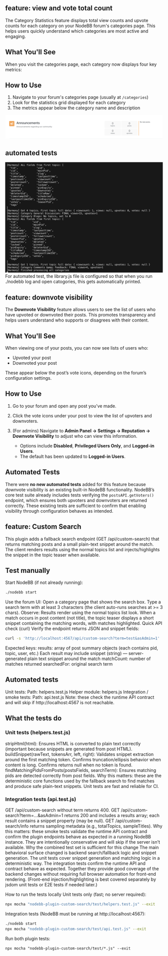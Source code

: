 ## feature: view and vote total count

The Category Statistics feature displays total view counts and upvote counts for each category on your NodeBB forum's categories page. This helps users quickly understand which categories are most active and engaging.

## What You'll See

When you visit the categories page, each category now displays four key metrics:


## How to Use

1. Navigate to your forum's categories page (usually at `/categories`)
2. Look for the statistics grid displayed for each category
3. The metrics appear below the category name and description

![alt text](image-1.png)

## automated tests
![alt text](image.png)
For automated test, the library.js file is configured so that when you run ./nodebb log and open catogories, this gets automatically printed.

## feature: downvote visibility

The **Downvote Visibility** feature allows users to see the list of users who have upvoted or downvoted their posts. This promotes transparency and helps users understand who supports or disagrees with their content.

## What You'll See

When viewing one of your posts, you can now see lists of users who:

* Upvoted your post
* Downvoted your post

These appear below the post’s vote icons, depending on the forum’s configuration settings.


## How to Use

1. Go to your forum and open any post you’ve made.
2. Click the vote icons under your post to view the list of upvoters and downvoters.
3. (For admins) Navigate to **Admin Panel → Settings → Reputation → Downvote Visibility** to adjust who can view this information.

   * Options include **Disabled**, **Privileged Users Only**, and **Logged-in Users**.
   * The default has been updated to **Logged-in Users**.


## Automated Tests

There were **no new automated tests** added for this feature because downvote visibility is an existing built-in NodeBB functionality.
NodeBB’s core test suite already includes tests verifying the `postsAPI.getVoters()` endpoint, which ensures both upvoters and downvoters are returned correctly. These existing tests are sufficient to confirm that enabling visibility through configuration behaves as intended.

## feature: Custom Search
This plugin adds a fallback search endpoint (GET /api/custom-search) that returns matching posts and a small plain-text snippet around the match. The client renders results using the normal topics list and injects/highlights the snippet in the topic teaser when available.

## Test manually
Start NodeBB (if not already running):
```bash
./nodebb start
```
Use the forum UI:
Open a category page that shows the search box.
Type a search term with at least 3 characters (the client auto-runs searches at >= 3 chars).
Observe:
Results render using the normal topics list look.
When a match occurs in post content (not title), the topic teaser displays a short snippet containing the matching words, with matches highlighted.
Quick API check (curl)
Verify the endpoint returns JSON and snippet fields:
```bash
curl -s 'http://localhost:4567/api/custom-search?term=test&asAdmin=1' | jq .
```
Expected keys:
results: array of post summary objects (each contains pid, topic, user, etc.)
Each result may include snippet (string) — server-generated plain text snippet around the match
matchCount: number of matches returned
searchedFor: original search term

## Automated tests
Unit tests:
Path: helpers.test.js
Helper module: helpers.js
Integration / smoke tests:
Path: api.test.js
Note: these check the runtime API contract and will skip if http://localhost:4567 is not reachable.

## What the tests do
### Unit tests (helpers.test.js)
stripHtml(html):
Ensures HTML is converted to plain text correctly (important because snippets are generated from post HTML).
buildSnippet(rawText, tokensArr, left, right):
Validates snippet extraction around the first matching token.
Confirms truncation/ellipsis behavior when content is long.
Confirms returns null when no token is found.
findMatchingPidsFromPosts(postsFields, searchTerm):
Ensures matching pids are detected correctly from post fields.
Why this matters: these are the deterministic core functions used by the fallback search to find matches and produce safe plain-text snippets. Unit tests are fast and reliable for CI.

### Integration tests (api.test.js)
GET /api/custom-search without term returns 400.
GET /api/custom-search?term=...&asAdmin=1 returns 200 and includes a results array; each result contains a snippet property (may be null).
GET /api/custom-search/info returns sampling metadata (e.g., totalTopics, sampleTitles).
Why this matters: these smoke tests validate the runtime API contract and confirm the plugin endpoints behave as expected in a running NodeBB instance. They are intentionally conservative and will skip if the server isn't available.
Why the combined test set is sufficient for this change
The main behavioral surface changed is backend search/fallback logic and snippet generation. The unit tests cover snippet generation and matching logic in a deterministic way. The integration tests confirm the runtime API and contract behave as expected. Together they provide good coverage of the backend changes without requiring full browser automation for front-end rendering. (Front-end injection/highlighting is best covered separately by jsdom unit tests or E2E tests if needed later.)

How to run the tests locally
Unit tests only (fast; no server required):
```bash
npx mocha "nodebb-plugin-custom-search/test/helpers.test.js" --exit
```
Integration tests (NodeBB must be running at http://localhost:4567):
```bash
./nodebb start
npx mocha "nodebb-plugin-custom-search/test/api.test.js" --exit
```
Run both plugin tests:
```
npx mocha "nodebb-plugin-custom-search/test/*.js" --exit
```
